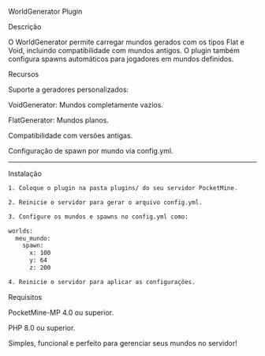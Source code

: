 WorldGenerator Plugin

Descrição

O WorldGenerator permite carregar mundos gerados com os tipos Flat e Void, incluindo compatibilidade com mundos antigos. O plugin também configura spawns automáticos para jogadores em mundos definidos.

Recursos

Suporte a geradores personalizados:

VoidGenerator: Mundos completamente vazios.

FlatGenerator: Mundos planos.


Compatibilidade com versões antigas.

Configuração de spawn por mundo via config.yml.



---

Instalação

```bash
1. Coloque o plugin na pasta plugins/ do seu servidor PocketMine.
```

```bash
2. Reinicie o servidor para gerar o arquivo config.yml.
```

```bash
3. Configure os mundos e spawns no config.yml como:

worlds:
  meu_mundo:
    spawn:
      x: 100
      y: 64
      z: 200
```

```bash
4. Reinicie o servidor para aplicar as configurações.
```

Requisitos

PocketMine-MP 4.0 ou superior.

PHP 8.0 ou superior.


Simples, funcional e perfeito para gerenciar seus mundos no servidor!
